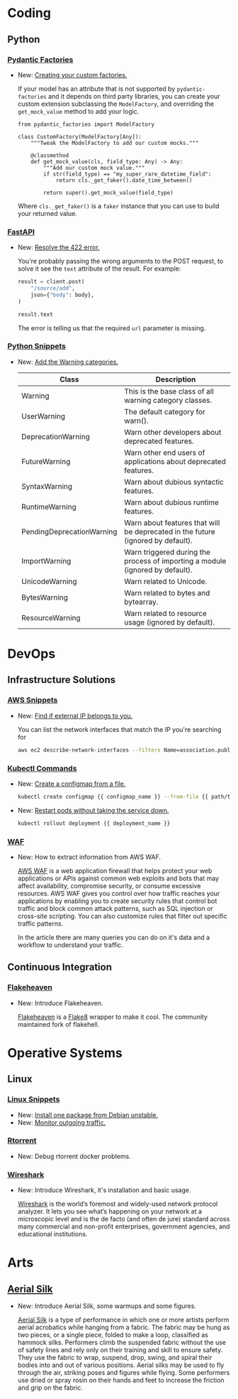# Coding

## Python

### [Pydantic Factories](pydantic_factories.md)

* New: [Creating your custom factories.](pydantic_factories.md#creating-your-custom-factories)

    If your model has an attribute that is not supported by `pydantic-factories` and
    it depends on third party libraries, you can create your custom extension
    subclassing the `ModelFactory`, and overriding the `get_mock_value` method to
    add your logic.
    
    ```
    from pydantic_factories import ModelFactory
    
    class CustomFactory(ModelFactory[Any]):
        """Tweak the ModelFactory to add our custom mocks."""
    
        @classmethod
        def get_mock_value(cls, field_type: Any) -> Any:
            """Add our custom mock value."""
            if str(field_type) == "my_super_rare_datetime_field":
                return cls._get_faker().date_time_between()
    
            return super().get_mock_value(field_type)
    ```
    
    Where `cls._get_faker()` is a `faker` instance that you can use to build your
    returned value.

### [FastAPI](fastapi.md)

* New: [Resolve the 422 error.](fastapi.md#resolve-the-422-error)

    You're probably passing the wrong arguments to the POST request, to solve it see
    the `text` attribute of the result. For example:
    
    ```python
    result = client.post(
        "/source/add",
        json={"body": body},
    )
    
    result.text
    ```
    
    The error is telling us that the required `url` parameter is missing.

### [Python Snippets](python_snippets.md)

* New: [Add the Warning categories.](python_snippets.md#warning-categories)

    | Class                     | Description                                                                     |
    | ---                       | ---                                                                             |
    | Warning                   | This is the base class of all warning category classes.                         |
    | UserWarning               | The default category for warn().                                                |
    | DeprecationWarning        | Warn other developers about deprecated features.                                |
    | FutureWarning             | Warn other end users of applications about deprecated features.                 |
    | SyntaxWarning             | Warn about dubious syntactic features.                                          |
    | RuntimeWarning            | Warn about dubious runtime features.                                            |
    | PendingDeprecationWarning | Warn about features that will be deprecated in the future (ignored by default). |
    | ImportWarning             | Warn triggered during the process of importing a module (ignored by default).   |
    | UnicodeWarning            | Warn related to Unicode.                                                        |
    | BytesWarning              | Warn related to bytes and bytearray.                                            |
    | ResourceWarning           | Warn related to resource usage (ignored by default).                            |

# DevOps

## Infrastructure Solutions

### [AWS Snippets](aws_snippets.md)

* New: [Find if external IP belongs to you.](aws_snippets.md#find-if-external-ip-belongs-to-you)

    You can list the network interfaces that match the IP you're searching for
    
    ```bash
    aws ec2 describe-network-interfaces --filters Name=association.public-ip,Values="{{ your_ip_address}}"
    ```

### [Kubectl Commands](kubectl_commands.md)

* New: [Create a configmap from a file.](kubectl_commands.md#create-a-configmap-from-a-file)

    ```bash
    kubectl create configmap {{ configmap_name }} --from-file {{ path/to/file }}
    ```

* New: [Restart pods without taking the service down.](kubectl_commands.md#restart-pods-without-taking-the-service-down)

    ```bash
    kubectl rollout deployment {{ deployment_name }}
    ```

### [WAF](aws_waf.md)

* New: How to extract information from AWS WAF.

    [AWS WAF](https://aws.amazon.com/waf/) is a web application firewall that helps
    protect your web applications or APIs against common web exploits and bots that
    may affect availability, compromise security, or consume excessive resources.
    AWS WAF gives you control over how traffic reaches your applications by enabling
    you to create security rules that control bot traffic and block common attack
    patterns, such as SQL injection or cross-site scripting. You can also customize
    rules that filter out specific traffic patterns.
    
    In the article there are many queries you can do on it's data and
    a workflow to understand your traffic.

## Continuous Integration

### [Flakeheaven](flakeheaven.md)

* New: Introduce Flakeheaven.

    [Flakeheaven](https://github.com/flakeheaven/flakeheaven) is a [Flake8](flake8.md) wrapper
    to make it cool. The community maintained fork of
    flakehell.

# Operative Systems

## Linux

### [Linux Snippets](linux_snippets.md)

* New: [Install one package from Debian unstable.](linux_snippets.md#install-one-package-from-debian-unstable)
* New: [Monitor outgoing traffic.](linux_snippets.md#monitor-outgoing-traffic)

### [Rtorrent](rtorrent.md)

* New: Debug rtorrent docker problems.

### [Wireshark](wireshark.md)

* New: Introduce Wireshark, it's installation and basic usage.

    [Wireshark](https://www.wireshark.org/) is the world’s foremost and widely-used
    network protocol analyzer. It lets you see what’s happening on your network at
    a microscopic level and is the de facto (and often de jure) standard across many
    commercial and non-profit enterprises, government agencies, and educational
    institutions.
    

# Arts

## [Aerial Silk](aerial_silk.md)

* New: Introduce Aerial Silk, some warmups and some figures.

    [Aerial Silk](https://en.wikipedia.org/wiki/Aerial_silk) is a type of performance in which one or more artists perform aerial acrobatics while hanging from a fabric. The fabric may be hung as two pieces, or a single piece, folded to make a loop, classified as hammock silks. Performers climb the suspended fabric without the use of safety lines and rely only on their training and skill to ensure safety. They use the fabric to wrap, suspend, drop, swing, and spiral their bodies into and out of various positions. Aerial silks may be used to fly through the air, striking poses and figures while flying. Some performers use dried or spray rosin on their hands and feet to increase the friction and grip on the fabric.